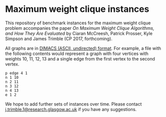 # Maximum weight clique instances

This repository of benchmark instances for the maximum weight clique problem
accompanies the paper _On Maximum Weight Clique Algorithms, and
How They Are Evaluated_ by Ciaran McCreesh, Patrick Prosser, Kyle Simpson and James
Trimble (CP 2017, forthcoming).

All graphs are in
[DIMACS (ASCII, undirected) format](http://dimacs.rutgers.edu/pub/challenge/graph/doc/ccformat.tex).
For example, a file with the following contents would represent a graph with four
vertices with weights 10, 11, 12, 13 and a single edge from the first vertex
to the second vertex.

    p edge 4 1
    n 1 10
    n 2 11
    n 3 12
    n 4 13
    e 1 2

We hope to add further sets of instances over time.  Please contact j.trimble.1@research.glasgow.ac.uk
if you have any suggestions.
